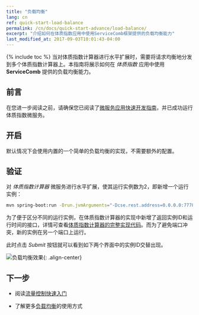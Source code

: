 ```yaml
---
title: "负载均衡"
lang: cn
ref: quick-start-load-balance
permalink: /cn/docs/quick-start-advance/load-balance/
excerpt: "介绍如何在体质指数应用中使用ServiceComb框架提供的负载均衡能力"
last_modified_at: 2017-09-03T10:01:43-04:00
---
```


{% include toc %}
当对体质指数计算器进行水平扩展时，需要将请求均衡地分发到多个体质指数计算器上。本指南将展示如何在 *体质指数* 应用中使用 **ServiceComb** 提供的负载均衡能力。

## 前言

在您进一步阅读之前，请确保您已阅读了[微服务应用快速开发指南](/cn/docs/quick-start-bmi/)，并已成功运行体质指数微服务。

## 开启

默认情况下会使用内置的一个简单的负载均衡的实现，不需要额外的配置。

## 验证

对 *体质指数计算器* 微服务进行水平扩展，使其运行实例数为2，即新增一个运行实例：

```bash
mvn spring-boot:run -Drun.jvmArguments="-Dcse.rest.address=0.0.0.0:7778"
```

为了便于区分不同的运行实例，在体质指数计算器的实现中新增了返回实例ID和运行时间的接口，详情可查看[体质指数计算器的完整实现代码](https://github.com/apache/servicecomb-java-chassis/tree/master/samples/bmi/calculator)。而为了避免端口冲突，新的实例在另一个端口上运行。

此时点击 *Submit* 按钮就可以看到如下两个界面中的实例ID交替出现。

![负载均衡效果](/assets/images/load-balance-result.png){: .align-center}

## 下一步

* 阅读[流量控制快速入门](/cn/docs/quick-start-advance/flow-control/)

* 了解更多[负载均衡](/cn/users/service-configurations/#负载均衡策略)的使用方式
